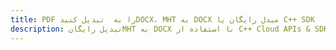 ---title: PDF را به  تبدیل کنیدDOCX، MHT به DOCX مبدل رایگان یا C++ SDKdescription: تبدیل رایگانMHT به DOCX با استفاده از C++ Cloud APIs & SDK همچنین اسناد PDF را در Cloud ایجاد، ویرایش و رندر کنید.---